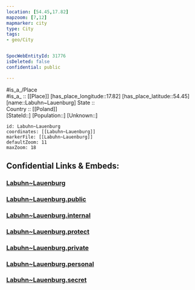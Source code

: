 ```yaml
---
location: [54.45,17.82] 
mapzoom: [7,12] 
mapmarker: city 
type: City
tags:
- geo/City


SpocWebEntityId: 31776
isDeleted: false
confidential: public

---
```

#is_a_/Place  
#is_a_ :: [[Place]] 
[has_place_longitude::17.82] 
[has_place_latitude::54.45] 
[name::Labuhn~Lauenburg] 
State ::  
Country :: [[Poland]]  
[StateId::] 
[Population::] 
[Unknown::] 


```leaflet
id: Labuhn~Lauenburg
coordinates: [[Labuhn~Lauenburg]] 
markerFile: [[Labuhn~Lauenburg]] 
defaultZoom: 11 
maxZoom: 18
```


## Confidential Links & Embeds: 

### [Labuhn~Lauenburg](/_Standards/Earth/Continent/Europe/Europe~East/Poland/Provinces~Poland/Pomeranian/City/Labuhn~Lauenburg.md) 

### [Labuhn~Lauenburg.public](/_public/Earth/Continent/Europe/Europe~East/Poland/Provinces~Poland/Pomeranian/City/Labuhn~Lauenburg.public.md) 

### [Labuhn~Lauenburg.internal](/_internal/Earth/Continent/Europe/Europe~East/Poland/Provinces~Poland/Pomeranian/City/Labuhn~Lauenburg.internal.md) 

### [Labuhn~Lauenburg.protect](/_protect/Earth/Continent/Europe/Europe~East/Poland/Provinces~Poland/Pomeranian/City/Labuhn~Lauenburg.protect.md) 

### [Labuhn~Lauenburg.private](/_private/Earth/Continent/Europe/Europe~East/Poland/Provinces~Poland/Pomeranian/City/Labuhn~Lauenburg.private.md) 

### [Labuhn~Lauenburg.personal](/_personal/Earth/Continent/Europe/Europe~East/Poland/Provinces~Poland/Pomeranian/City/Labuhn~Lauenburg.personal.md) 

### [Labuhn~Lauenburg.secret](/_secret/Earth/Continent/Europe/Europe~East/Poland/Provinces~Poland/Pomeranian/City/Labuhn~Lauenburg.secret.md)

